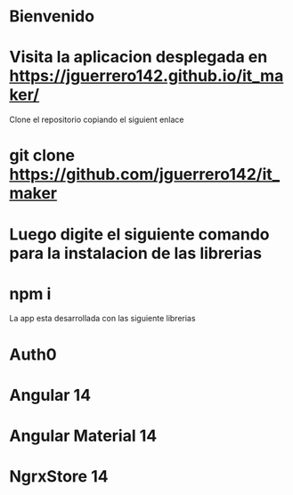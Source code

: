 # Bienvenido

# Visita la aplicacion desplegada en https://jguerrero142.github.io/it_maker/

Clone el repositorio copiando el siguient enlace

# git clone https://github.com/jguerrero142/it_maker

# Luego digite el siguiente comando para la instalacion de las librerias
# npm i

La app esta desarrollada con las siguiente librerias
# Auth0
# Angular 14
# Angular Material 14
# NgrxStore 14
